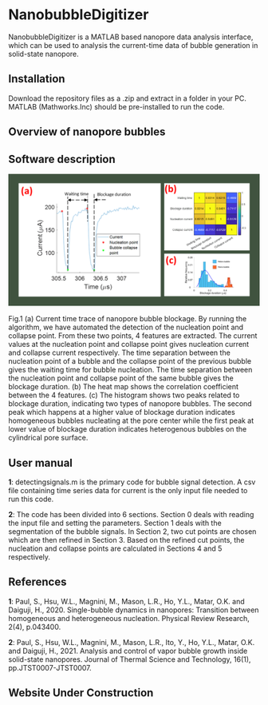 # NanobubbleDigitizer

NanobubbleDigitizer is a MATLAB based nanopore data analysis interface, which can be used to analysis the current-time data of bubble generation in solid-state nanopore.	


## Installation 

Download the repository files as a .zip and extract in a folder in your PC. MATLAB (Mathworks.Inc) should be pre-installed to run the code.

## Overview of nanopore bubbles


## Software description

![Slide2](Slide2.PNG)

Fig.1 (a) Current time trace of nanopore bubble blockage. By running the algorithm, we have automated the detection of the nucleation point and collapse point. From these two points, 4 features are extracted. The current values at the nucleation point and collapse point gives nucleation current and collapse current respectively. The time separation between the nucleation point of a bubble and the collapse point of the previous bubble gives the waiting time for bubble nucleation. The time separation between the nucleation point and collapse point of the same bubble gives the blockage duration. (b) The heat map shows the correlation coefficient between the 4 features. (c) The histogram shows two peaks related to blockage duration, indicating two types of nanopore bubbles. The second peak which happens at a higher value of blockage duration indicates homogeneous bubbles nucleating at the pore center while the first peak at lower value of blockage duration indicates heterogenous bubbles on the cylindrical pore surface.


## User manual

**1**: detectingsignals.m is the primary code for bubble signal detection. A csv file containing time series data for current is the only input file needed to run this code.

**2**: The code has been divided into 6 sections. Section 0 deals with reading the input file and setting the parameters. Section 1 deals with the segmentation of the bubble signals. In Section 2, two cut points are chosen which are then refined in Section 3. Based on the refined cut points, the nucleation and collapse points are calculated in Sections 4 and 5 respectively. 

## References

**1**: Paul, S., Hsu, W.L., Magnini, M., Mason, L.R., Ho, Y.L., Matar, O.K. and Daiguji, H., 2020. Single-bubble dynamics in nanopores: Transition between homogeneous and heterogeneous nucleation. Physical Review Research, 2(4), p.043400.

**2**: Paul, S., Hsu, W.L., Magnini, M., Mason, L.R., Ito, Y., Ho, Y.L., Matar, O.K. and Daiguji, H., 2021. Analysis and control of vapor bubble growth inside solid-state nanopores. Journal of Thermal Science and Technology, 16(1), pp.JTST0007-JTST0007.

## Website Under Construction
